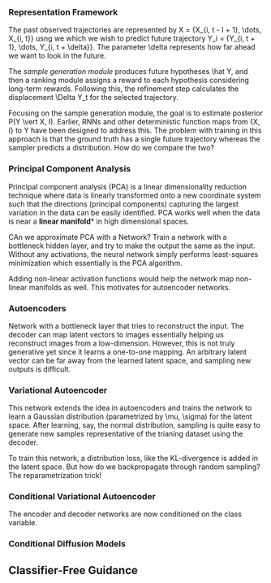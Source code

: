 ### Representation Framework

The past observed trajectories are represented by X = \{X_{i, t - l + 1}, \dots, X_{i, t}\} usng we which we wish to predict future trajectory Y_i = \{Y_{i, t + 1}, \dots, Y_{i, t + \delta}\}. The parameter \delta represents how far ahead we want to look in the future.

The *sample generation module* produces future hypotheses \hat Y, and then a ranking module assigns a reward to each hypothesis considering long-term rewards. Following this, the refinement step calculates the displacement \Delta Y_t for the selected trajectory.

Focusing on the sample generation module, the goal is to estimate posterior P(Y \vert X, I). Earlier, RNNs and other deterministic function maps from \{X, I\} to Y have been designed to address this. The problem with training in this approach is that the ground truth has a single future trajectory whereas the sampler predicts a distribution. How do we compare the two?

### Principal Component Analysis

Principal component analysis (PCA) is a linear dimensionality reduction technique where data is linearly transformed onto a new coordinate system such that the directions (principal components) capturing the largest variation in the data can be easily identified. PCA works well when the data is near a **linear manifold*** in high dimensional spaces.

CAn we approximate PCA with a Network? Train a network with a bottleneck hidden layer, and try to make the output the same as the input. Without any activations, the neural network simply performs least-squares minimization which essentially is the PCA algorithm.

Adding non-linear activation functions would help the network map non-linear manifolds as well. This motivates for autoencoder networks.

### Autoencoders

Network with a bottleneck layer that tries to reconstruct the input. The decoder can map latent vectors to images essentially helping us reconstruct images from a low-dimension. However, this is not truly generative yet since it learns a one-to-one mapping. An arbitrary latent vector can be far away from the learned latent space, and sampling new outputs is difficult.

### Variational Autoencoder

This network extends the idea in autoencoders and trains the network to learn a Gaussian distribution (parametrized by \mu, \sigma) for the latent space. After learning, say, the normal distribution, sampling is quite easy to generate new samples representative of the trianing dataset using the decoder.

To train this network, a distribution loss, like the KL-divergence is added in the latent space. But how do we backpropagate through random sampling? The reparametrization trick!

### Conditional Variational Autoencoder

The encoder and decoder networks are now conditioned on the class variable.

### Conditional Diffusion Models

## Classifier-Free Guidance


